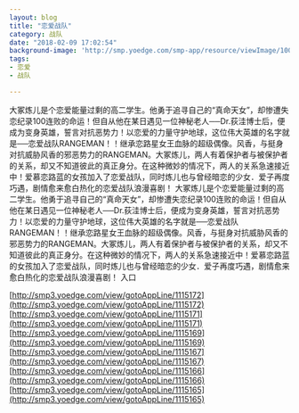 ```yaml
---
layout: blog
title: "恋爱战队"
category: 战队
date: "2018-02-09 17:02:54"
background-image: 'http://smp.yoedge.com/smp-app/resource/viewImage/1004013appline.png'
tags:
- 恋爱
- 战队

---
```

大冢炼儿是个恋爱能量过剩的高二学生。他勇于追寻自己的“真命天女”，却惨遭失恋纪录100连败的命运！但自从他在某日遇见一位神秘老人──Dr.荻洼博士后，便成为变身英雄，誓言对抗恶势力！以恋爱的力量守护地球，这位伟大英雄的名字就是──恋爱战队RANGEMAN！！继承恋路星女王血脉的超级偶像。风香，与挺身对抗威胁风香的邪恶势力的RANGEMAN。大冢炼儿，两人有着保护者与被保护者的关系，却又不知道彼此的真正身分。在这种微妙的情况下，两人的关系急速接近中！爱慕恋路蓝的女孩加入了恋爱战队，同时炼儿也与曾经暗恋的少女．爱子再度巧遇，剧情愈来愈白热化的恋爱战队浪漫喜剧！
大冢炼儿是个恋爱能量过剩的高二学生。他勇于追寻自己的“真命天女”，却惨遭失恋纪录100连败的命运！但自从他在某日遇见一位神秘老人──Dr.荻洼博士后，便成为变身英雄，誓言对抗恶势力！以恋爱的力量守护地球，这位伟大英雄的名字就是──恋爱战队RANGEMAN！！继承恋路星女王血脉的超级偶像。风香，与挺身对抗威胁风香的邪恶势力的RANGEMAN。大冢炼儿，两人有着保护者与被保护者的关系，却又不知道彼此的真正身分。在这种微妙的情况下，两人的关系急速接近中！爱慕恋路蓝的女孩加入了恋爱战队，同时炼儿也与曾经暗恋的少女．爱子再度巧遇，剧情愈来愈白热化的恋爱战队浪漫喜剧！
入口

[http://smp3.yoedge.com/view/gotoAppLine/1115172](http://smp3.yoedge.com/view/gotoAppLine/1115172)
[http://smp3.yoedge.com/view/gotoAppLine/1115171](http://smp3.yoedge.com/view/gotoAppLine/1115171)
[http://smp3.yoedge.com/view/gotoAppLine/1115169](http://smp3.yoedge.com/view/gotoAppLine/1115169)
[http://smp3.yoedge.com/view/gotoAppLine/1115167](http://smp3.yoedge.com/view/gotoAppLine/1115167)
[http://smp3.yoedge.com/view/gotoAppLine/1115166](http://smp3.yoedge.com/view/gotoAppLine/1115166)
[http://smp3.yoedge.com/view/gotoAppLine/1115165](http://smp3.yoedge.com/view/gotoAppLine/1115165)

        

